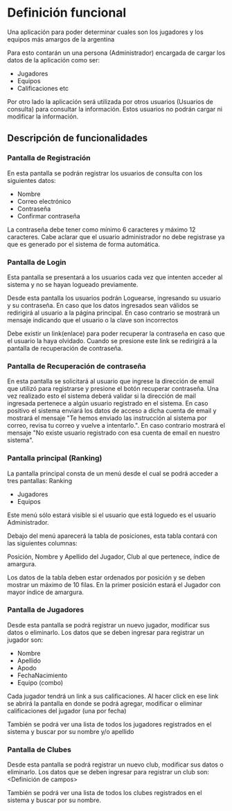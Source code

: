 # Definición funcional
 
 
Una aplicación para poder determinar cuales son los jugadores y los equipos más amargos de la argentina
 
Para esto contarán un una persona (Administrador) encargada de cargar los datos de la aplicación como ser:
* Jugadores
* Equipos
* Calificaciones
etc
 
Por otro lado la aplicación será utilizada por otros usuarios (Usuarios de consulta) para consultar la información. Estos usuarios no podrán cargar ni modificar la información.
 
 
## Descripción de funcionalidades
 
### Pantalla de Registración
 
En esta pantalla se podrán registrar los usuarios de consulta con los siguientes datos:
* Nombre
* Correo electrónico
* Contraseña
* Confirmar contraseña
 
La contraseña debe tener como mínimo 6 caracteres y máximo 12 caracteres.
Cabe aclarar que el usuario administrador no debe registrase ya que es generado por el sistema de forma automática.
 
### Pantalla de Login
 
Esta pantalla se presentará a los usuarios cada vez que intenten acceder al sistema y no se hayan logueado previamente.
 
Desde esta pantalla los usuarios podrán Loguearse, ingresando su usuario y su contraseña.
En caso que los datos ingresados sean válidos se redirigirá al usuario a la página principal.
En caso contrario se mostrará un mensaje indicando que el usuario o la clave son incorrectos
 
Debe existir un link(enlace) para poder recuperar la contraseña en caso que el usuario la haya olvidado. Cuando se presione este link se redirigirá a la pantalla de recuperación de contraseña.
 
 
### Pantalla de Recuperación de contraseña
 
En esta pantalla se solicitará al usuario que ingrese la dirección de email que utilizó para registrarse y presione el botón recuperar contraseña. Una vez realizado esto el sistema deberá validar si la dirección de mail ingresada pertenece a algún usuario registrado en el sistema.
En caso positivo el sistema enviará los datos de acceso a dicha cuenta de email y mostrará el mensaje "Te hemos enviado las instrucción al sistema por correo, revisa tu correo y vuelve a intentarlo.".
En caso contrario mostrará el mensaje "No existe usuario registrado con esa cuenta de email en nuestro sistema".
 
 
### Pantalla principal (Ranking)
 
La pantalla principal consta de un menú desde el cual se podrá acceder a tres pantallas:
Ranking
* Jugadores 
* Equipos
 
Este menú sólo estará visible si el usuario que está loguedo es el usuario Administrador.
 
Debajo del menú aparecerá la tabla de posiciones, esta tabla contará con las siguientes columnas:
 
Posición, Nombre y Apellido del Jugador, Club al que pertenece, índice de amargura.
 
Los datos de la tabla deben estar ordenados por posición y se deben mostrar un máximo de 10 filas.
En la primer posición estará el Jugador con mayor índice de amargura.
 
### Pantalla de Jugadores
 
Desde esta pantalla se podrá registrar un nuevo jugador, modificar sus datos o eliminarlo.
Los datos que se deben ingresar para registrar un jugador son:
* Nombre
* Apellido
* Apodo
* FechaNacimiento
* Equipo (combo)
 
Cada jugador tendrá un link a sus calificaciones. Al hacer click en ese link se abrirá la pantalla en donde se podrá agregar, modificar o eliminar calificaciones del jugador (una por fecha)
 
También se podrá ver una lista de todos los jugadores registrados en el sistema y buscar por su nombre y/o apellido
 
 
 
### Pantalla de Clubes
 
Desde esta pantalla se podrá registrar un nuevo club, modificar sus datos o eliminarlo.
Los datos que se deben ingresar para registrar un club son:
<Definición de campos>
 
También se podrá ver una lista de todos los clubes registrados en el sistema y buscar por su nombre.
 
 
 
 

